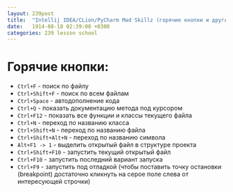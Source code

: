 ```yaml
---
layout: 239post
title:  "Intellij IDEA/CLion/PyCharm Mad Skillz (горячие кнопки и другие ритуалы)"
date:   1914-08-18 02:39:00 +0300
categories: 239 lesson school
---
```


Горячие кнопки:
===============
 - `Ctrl+F` - поиск по файлу
 - `Ctrl+Shift+F` - поиск по всем файлам
 - `Ctrl+Space` - автодополнение кода
 - `Ctrl+Q` - показать документацию метода под курсором
 - `Ctrl+F12` - показать все функции и классы текущего файла
 - `Ctrl+N` - переход по названию класса
 - `Ctrl+Shift+N` - переход по названию файла
 - `Ctrl+Shift+Alt+N` - переход по названию символа
 - `Alt+F1 -> 1` - выделить открытый файл в структуре проекта
 - `Ctrl+Shift+F10` - запустить текущий открытый файл
 - `Ctrl+F10` - запустить последний вариант запуска
 - `Ctrl+F9` - запустить под отладкой (чтобы поставить точку остановки (breakpoint) достаточно кликнуть на серое поле слева от интересующей строчки)
